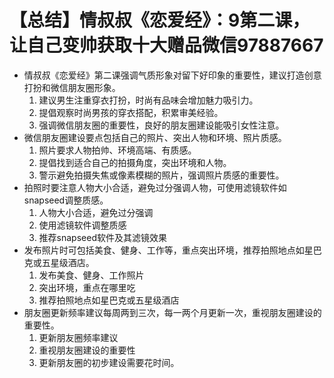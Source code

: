 # 【总结】情叔叔《恋爱经》：9第二课，让自己变帅获取十大赠品微信97887667

-   情叔叔《恋爱经》第二课强调气质形象对留下好印象的重要性，建议打造创意打扮和微信朋友圈形象。
    1.  建议男生注重穿衣打扮，时尚有品味会增加魅力吸引力。
    2.  提倡观察时尚男孩的穿衣搭配，积累审美经验。
    3.  强调微信朋友圈的重要性，良好的朋友圈建设能吸引女性注意。
-   微信朋友圈建设要点包括自己的照片、突出人物和环境、照片质感。
    1.  照片要求人物拍帅、环境高端、有质感。
    2.  提倡找到适合自己的拍摄角度，突出环境和人物。
    3.  警示避免拍摄失焦或像素模糊的照片，强调照片质感的重要性。
-   拍照时要注意人物大小合适，避免过分强调人物，可使用滤镜软件如snapseed调整质感。
    1.  人物大小合适，避免过分强调
    2.  使用滤镜软件调整质感
    3.  推荐snapseed软件及其滤镜效果
-   发布照片时可包括美食、健身、工作等，重点突出环境，推荐拍照地点如星巴克或五星级酒店。
    1.  发布美食、健身、工作照片
    2.  突出环境，重点在哪里吃
    3.  推荐拍照地点如星巴克或五星级酒店
-   朋友圈更新频率建议每周两到三次，每一两个月更新一次，重视朋友圈建设的重要性。
    1.  更新朋友圈频率建议
    2.  重视朋友圈建设的重要性
    3.  更新朋友圈的初步建设需要花时间。